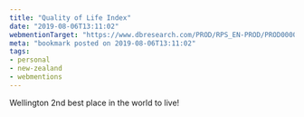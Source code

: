 ```yaml
---
title: "Quality of Life Index"
date: "2019-08-06T13:11:02"
webmentionTarget: "https://www.dbresearch.com/PROD/RPS_EN-PROD/PROD0000000000494405.pdf"
meta: "bookmark posted on 2019-08-06T13:11:02"
tags:
- personal
- new-zealand
- webmentions
---
```

Wellington 2nd best place in the world to live!
